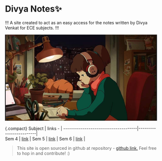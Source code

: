 # Divya Notes✨


!!! 
A site created to act as an easy access for the notes written by Divya Venkat for ECE subjects. 
!!!

![Study](/images/lofi.jpeg)





{.compact}
Subject                           | links -             | 
--------------------------------------|-------------------------|  
Sem 4              | [link](/4th-Sem)         | 
Sem 5              | [link](/5th-Sem)         | 
Sem 6              | [link](/6th-Sem)         | 



> This site is open sourced in github at repository - [github link.](https://github.com/Nandan-N/notes-site) Feel free to hop in and contribute! :)
